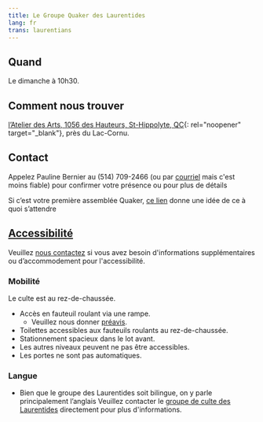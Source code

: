 ```yaml
---
title: Le Groupe Quaker des Laurentides
lang: fr
trans: laurentians
---
```

## Quand
Le dimanche à 10h30. 
## Comment nous trouver
[l’Atelier des Arts, 1056 des Hauteurs, St-Hippolyte, QC](https://goo.gl/maps/9LgPP2XZ7VcxjvDQ9){: rel="noopener" target="_blank"}, près du Lac-Cornu.
## Contact
Appelez Pauline Bernier au (514) 709-2466 (ou par [courriel](mailto:laurentian@montreal.quaker.ca) mais c'est moins fiable) pour confirmer votre présence ou pour plus de détails

Si c’est votre première assemblée Quaker, [ce lien](/a_propos.html) donne une idée de ce à quoi s’attendre

## [Accessibilité](/accessibilité) <span class="stanchor"><a name="accessibilité"></a></span>
Veuillez [nous contactez](/contact-fr) si vous avez besoin d'informations supplémentaires ou d’accommodement pour l'accessibilité.
### Mobilité
Le culte est au rez-de-chaussée.
* Accès en fauteuil roulant via une rampe.
  * Veuillez nous donner [préavis](/laurentides).
* Toilettes accessibles aux fauteuils roulants au rez-de-chaussée.
* Stationnement spacieux dans le lot avant.
* Les autres niveaux peuvent ne pas être accessibles.
* Les portes ne sont pas automatiques.

### Langue
* Bien que le groupe des Laurentides soit bilingue, on y parle principalement l’anglais
Veuillez contacter le [groupe de culte des Laurentides](/laurentides) directement pour plus d'informations.
